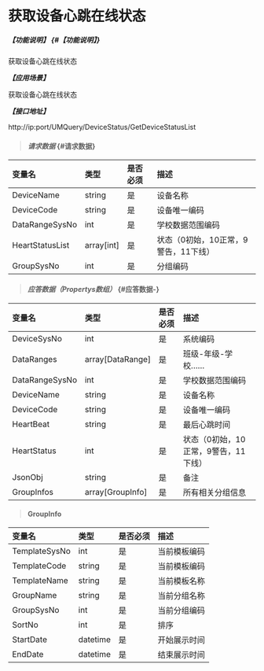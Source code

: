 # 获取设备心跳在线状态

##### _【功能说明】_ {#【功能说明】}

获取设备心跳在线状态

_**【应用场景】**_

获取设备心跳在线状态

_**【接口地址】**_

http://ip:port/UMQuery/DeviceStatus/GetDeviceStatusList
> #### _请求数据_ {#请求数据}

| 变量名 | 类型 | 是否必须 | 描述 |
| :--- | :--- | :--- | :--- |
| DeviceName| string| 是 | 设备名称 |
| DeviceCode| string| 是 | 设备唯一编码 |
| DataRangeSysNo| int| 是 | 学校数据范围编码 |
| HeartStatusList|array[int] | 是 |状态（0初始，10正常，9警告，11下线） |
| GroupSysNo| int| 是 |分组编码 |




> #### _应答数据（Propertys数组）_ {#应答数据-}

| 变量名 | 类型 | 是否必须 | 描述 |
| :--- | :--- | :--- | :--- |
| DeviceSysNo | int | 是 | 系统编码 |
| DataRanges| array[DataRange]| 是 | 班级-年级-学校…… |
| DataRangeSysNo| int| 是 | 学校数据范围编码 |
| DeviceName| string| 是 | 设备名称 |
| DeviceCode| string| 是 | 设备唯一编码 |
| HeartBeat| string| 是 | 最后心跳时间|
| HeartStatus| int | 是 |状态（0初始，10正常，9警告，11下线） |
| JsonObj| string| 是 | 备注 |
| GroupInfos|array[GroupInfo] | 是 | 所有相关分组信息|

> #### GroupInfo

| 变量名 | 类型 | 是否必须 | 描述 |
| :--- | :--- | :--- | :--- |
| TemplateSysNo| int | 是 | 当前模板编码|
| TemplateCode| string| 是 | 当前模板编码|
| TemplateName| string| 是 | 当前模板名称|
| GroupName| string| 是 | 当前分组名称|
| GroupSysNo| int | 是 | 当前分组编码|
| SortNo| int | 是 | 排序|
| StartDate| datetime| 是 | 开始展示时间|
| EndDate| datetime| 是 | 结束展示时间|


